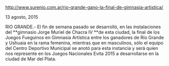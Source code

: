 http://www.surenio.com.ar/rio-grande-gano-la-final-de-gimnasia-artistica/

13 agosto, 2015 

RIO GRANDE.- El fin de semana pasado se desarrolló, en las instalaciones del **gimnasio Jorge Muriel de Chacra IV **de esta ciudad, la final de los Juegos Fueguinos en Gimnasia Artística entre los ganadores de Río Grande y Ushuaia en la rama femenina, mientras que en masculinos, sólo el equipo del Centro Deportivo Municipal se anotó para esta instancia y será quien nos represente en los Juegos Nacionales Evita 2015 a desarrollarse en la ciudad de Mar del Plata.
